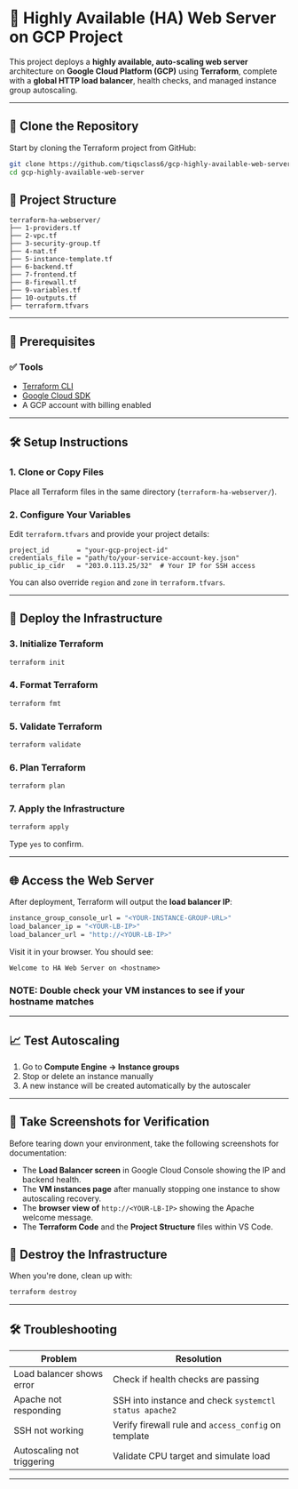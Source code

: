 # 📘 Highly Available (HA) Web Server on GCP Project

This project deploys a **highly available, auto-scaling web server** architecture on **Google Cloud Platform (GCP)** using **Terraform**, complete with a **global HTTP load balancer**, health checks, and managed instance group autoscaling.

---

## 🔄 Clone the Repository

Start by cloning the Terraform project from GitHub:

```bash
git clone https://github.com/tiqsclass6/gcp-highly-available-web-server.git
cd gcp-highly-available-web-server
```

## 📁 Project Structure

```text
terraform-ha-webserver/
├── 1-providers.tf
├── 2-vpc.tf
├── 3-security-group.tf
├── 4-nat.tf
├── 5-instance-template.tf
├── 6-backend.tf
├── 7-frontend.tf
├── 8-firewall.tf
├── 9-variables.tf
├── 10-outputs.tf
├── terraform.tfvars
```

---

## 🔧 Prerequisites

### ✅ Tools

- [Terraform CLI](https://developer.hashicorp.com/terraform/downloads)
- [Google Cloud SDK](https://cloud.google.com/sdk/docs/install)
- A GCP account with billing enabled

---

## 🛠 Setup Instructions

### 1. Clone or Copy Files

Place all Terraform files in the same directory (`terraform-ha-webserver/`).

### 2. Configure Your Variables

Edit `terraform.tfvars` and provide your project details:

```hcl
project_id       = "your-gcp-project-id"
credentials_file = "path/to/your-service-account-key.json"
public_ip_cidr   = "203.0.113.25/32"  # Your IP for SSH access
```

You can also override `region` and `zone` in `terraform.tfvars`.

---

## 🚀 Deploy the Infrastructure

### 3. Initialize Terraform

```bash
terraform init
```

### 4. Format Terraform

```bash
terraform fmt
```

### 5. Validate Terraform

```bash
terraform validate
```

### 6. Plan Terraform

```bash
terraform plan
```

### 7. Apply the Infrastructure

```bash
terraform apply
```

Type `yes` to confirm.

---

## 🌐 Access the Web Server

After deployment, Terraform will output the **load balancer IP**:

```bash
instance_group_console_url = "<YOUR-INSTANCE-GROUP-URL>"
load_balancer_ip = "<YOUR-LB-IP>"
load_balancer_url = "http://<YOUR-LB-IP>"
```

Visit it in your browser. You should see:

```text
Welcome to HA Web Server on <hostname>
```

### NOTE: Double check your VM instances to see if your hostname matches

---

## 📈 Test Autoscaling

1. Go to **Compute Engine → Instance groups**
2. Stop or delete an instance manually
3. A new instance will be created automatically by the autoscaler

---

## 📸 Take Screenshots for Verification

Before tearing down your environment, take the following screenshots for documentation:

- The **Load Balancer screen** in Google Cloud Console showing the IP and backend health.
- The **VM instances page** after manually stopping one instance to show autoscaling recovery.
- The **browser view of** `http://<YOUR-LB-IP>` showing the Apache welcome message.
- The **Terraform Code** and the **Project Structure** files within VS Code.

## 🧼 Destroy the Infrastructure

When you're done, clean up with:

```bash
terraform destroy
```

---

## 🛠 Troubleshooting

| Problem | Resolution |
|--------|------------|
| Load balancer shows error | Check if health checks are passing |
| Apache not responding | SSH into instance and check `systemctl status apache2` |
| SSH not working | Verify firewall rule and `access_config` on template |
| Autoscaling not triggering | Validate CPU target and simulate load |

---

